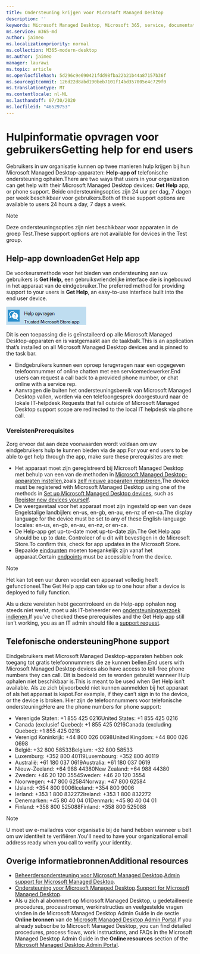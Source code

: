 ```yaml
---
title: Ondersteuning krijgen voor Microsoft Managed Desktop
description: ''
keywords: Microsoft Managed Desktop, Microsoft 365, service, documentatie
ms.service: m365-md
author: jaimeo
ms.localizationpriority: normal
ms.collection: M365-modern-desktop
ms.author: jaimeo
manager: laurawi
ms.topic: article
ms.openlocfilehash: 5d296c9e690421fdd98fba22b21b44a87157b36f
ms.sourcegitcommit: 126d22d8abd190beb7101f14bd357005e4c729f0
ms.translationtype: MT
ms.contentlocale: nl-NL
ms.lasthandoff: 07/30/2020
ms.locfileid: "46529753"
---
```

# <a name="getting-help-for-end-users"></a><span data-ttu-id="2fce8-103">Hulpinformatie opvragen voor gebruikers</span><span class="sxs-lookup"><span data-stu-id="2fce8-103">Getting help for end users</span></span>

<span data-ttu-id="2fce8-104">Gebruikers in uw organisatie kunnen op twee manieren hulp krijgen bij hun Microsoft Managed Desktop-apparaten: **Help-app of** telefonische ondersteuning ophalen.</span><span class="sxs-lookup"><span data-stu-id="2fce8-104">There are two ways that users in your organization can get help with their Microsoft Managed Desktop devices: **Get Help** app, or phone support.</span></span> <span data-ttu-id="2fce8-105">Beide ondersteuningsopties zijn 24 uur per dag, 7 dagen per week beschikbaar voor gebruikers.</span><span class="sxs-lookup"><span data-stu-id="2fce8-105">Both of these support options are available to users 24 hours a day, 7 days a week.</span></span>
 
>[!NOTE]
><span data-ttu-id="2fce8-106">Deze ondersteuningsopties zijn niet beschikbaar voor apparaten in de groep Test.</span><span class="sxs-lookup"><span data-stu-id="2fce8-106">These support options are not available for devices in the Test group.</span></span>

## <a name="get-help-app"></a><span data-ttu-id="2fce8-107">Help-app downloaden</span><span class="sxs-lookup"><span data-stu-id="2fce8-107">Get Help app</span></span>

<span data-ttu-id="2fce8-108">De voorkeursmethode voor het bieden van ondersteuning aan uw gebruikers is **Get Help,** een gebruiksvriendelijke interface die is ingebouwd in het apparaat van de eindgebruiker.</span><span class="sxs-lookup"><span data-stu-id="2fce8-108">The preferred method for providing support to your users is **Get Help**, an easy-to-use interface built into the end user device.</span></span>  

![Pictogram Help-app ophalen](../../media/get-help.png)

<span data-ttu-id="2fce8-110">Dit is een toepassing die is geïnstalleerd op alle Microsoft Managed Desktop-apparaten en is vastgemaakt aan de taakbalk.</span><span class="sxs-lookup"><span data-stu-id="2fce8-110">This is an application that’s installed on all Microsoft Managed Desktop devices and is pinned to the task bar.</span></span> 

- <span data-ttu-id="2fce8-111">Eindgebruikers kunnen een oproep terugvragen naar een opgegeven telefoonnummer of online chatten met een servicemedewerker.</span><span class="sxs-lookup"><span data-stu-id="2fce8-111">End users can request a call back to a provided phone number, or chat online with a service rep.</span></span>
- <span data-ttu-id="2fce8-112">Aanvragen die buiten het ondersteuningsbereik van Microsoft Managed Desktop vallen, worden via een telefoongesprek doorgestuurd naar de lokale IT-helpdesk.</span><span class="sxs-lookup"><span data-stu-id="2fce8-112">Requests that fall outside of Microsoft Managed Desktop support scope are redirected to the local IT helpdesk via phone call.</span></span>

### <a name="prerequisites"></a><span data-ttu-id="2fce8-113">Vereisten</span><span class="sxs-lookup"><span data-stu-id="2fce8-113">Prerequisites</span></span>
<span data-ttu-id="2fce8-114">Zorg ervoor dat aan deze voorwaarden wordt voldaan om uw eindgebruikers hulp te kunnen bieden via de app:</span><span class="sxs-lookup"><span data-stu-id="2fce8-114">For your end users to be able to get help through the app, make sure these prerequisites are met:</span></span>

- <span data-ttu-id="2fce8-115">Het apparaat moet zijn geregistreerd bij Microsoft Managed Desktop met behulp van een van de methoden in [Microsoft Managed Desktop-apparaten instellen,](../get-started/set-up-devices.md)zoals [zelf nieuwe apparaten registreren.](../get-started/register-devices-self.md)</span><span class="sxs-lookup"><span data-stu-id="2fce8-115">The device must be registered with Microsoft Managed Desktop using one of the methods in [Set up Microsoft Managed Desktop devices](../get-started/set-up-devices.md), such as [Register new devices yourself](../get-started/register-devices-self.md).</span></span>
- <span data-ttu-id="2fce8-116">De weergavetaal voor het apparaat moet zijn ingesteld op een van deze Engelstalige landbijlen: en-us, en-gb, en-au, en-nz of en-ca.</span><span class="sxs-lookup"><span data-stu-id="2fce8-116">The display language for the device must be set to any of these English-language locales: en-us, en-gb, en-au, en-nz, or en-ca.</span></span>
- <span data-ttu-id="2fce8-117">De Help-app get up-to-date moet up-to-date zijn.</span><span class="sxs-lookup"><span data-stu-id="2fce8-117">The Get Help app should be up to date.</span></span> <span data-ttu-id="2fce8-118">Controleer of u dit wilt bevestigen in de Microsoft Store.</span><span class="sxs-lookup"><span data-stu-id="2fce8-118">To confirm this, check for app updates in the Microsoft Store.</span></span>
- <span data-ttu-id="2fce8-119">Bepaalde [eindpunten](../get-ready/network.md#endpoints-allowed-that-are-necessary-for-microsoft-managed-desktop) moeten toegankelijk zijn vanaf het apparaat.</span><span class="sxs-lookup"><span data-stu-id="2fce8-119">Certain [endpoints](../get-ready/network.md#endpoints-allowed-that-are-necessary-for-microsoft-managed-desktop) must be accessible from the device.</span></span>

> [!NOTE]
> <span data-ttu-id="2fce8-120">Het kan tot een uur duren voordat een apparaat volledig heeft gefunctioneel.</span><span class="sxs-lookup"><span data-stu-id="2fce8-120">The Get Help app can take up to one hour after a device is deployed to fully function.</span></span>

<span data-ttu-id="2fce8-121">Als u deze vereisten hebt gecontroleerd en de Help-app ophalen nog steeds niet werkt, moet u als IT-beheerder een [ondersteuningsverzoek indienen.](admin-support.md)</span><span class="sxs-lookup"><span data-stu-id="2fce8-121">If you've checked these prerequisites and the Get Help app still isn't working, you as an IT admin should file a [support request](admin-support.md).</span></span>

## <a name="phone-support"></a><span data-ttu-id="2fce8-122">Telefonische ondersteuning</span><span class="sxs-lookup"><span data-stu-id="2fce8-122">Phone support</span></span>

<span data-ttu-id="2fce8-123">Eindgebruikers met Microsoft Managed Desktop-apparaten hebben ook toegang tot gratis telefoonnummers die ze kunnen bellen.</span><span class="sxs-lookup"><span data-stu-id="2fce8-123">End users with Microsoft Managed Desktop devices also have access to toll-free phone numbers they can call.</span></span> <span data-ttu-id="2fce8-124">Dit is bedoeld om te worden gebruikt wanneer Hulp ophalen niet beschikbaar is.</span><span class="sxs-lookup"><span data-stu-id="2fce8-124">This is meant to be used when Get Help isn’t available.</span></span> <span data-ttu-id="2fce8-125">Als ze zich bijvoorbeeld niet kunnen aanmelden bij het apparaat of als het apparaat is kapot.</span><span class="sxs-lookup"><span data-stu-id="2fce8-125">For example, if they can’t sign in to the device, or the device is broken.</span></span> <span data-ttu-id="2fce8-126">Hier zijn de telefoonnummers voor telefonische ondersteuning:</span><span class="sxs-lookup"><span data-stu-id="2fce8-126">Here are the phone numbers for phone support:</span></span>

- <span data-ttu-id="2fce8-127">Verenigde Staten: +1 855 425 0216</span><span class="sxs-lookup"><span data-stu-id="2fce8-127">United States: +1 855 425 0216</span></span>
- <span data-ttu-id="2fce8-128">Canada (exclusief Quebec): +1 855 425 0216</span><span class="sxs-lookup"><span data-stu-id="2fce8-128">Canada (excluding Quebec): +1 855 425 0216</span></span>
- <span data-ttu-id="2fce8-129">Verenigd Koninkrijk: +44 800 026 0698</span><span class="sxs-lookup"><span data-stu-id="2fce8-129">United Kingdom: +44 800 026 0698</span></span>
- <span data-ttu-id="2fce8-130">België: +32 800 58533</span><span class="sxs-lookup"><span data-stu-id="2fce8-130">Belgium: +32 800 58533</span></span>
- <span data-ttu-id="2fce8-131">Luxemburg: +352 800 40119</span><span class="sxs-lookup"><span data-stu-id="2fce8-131">Luxembourg: +352 800 40119</span></span>
- <span data-ttu-id="2fce8-132">Australië: +61 180 037 0619</span><span class="sxs-lookup"><span data-stu-id="2fce8-132">Australia: +61 180 037 0619</span></span>
- <span data-ttu-id="2fce8-133">Nieuw-Zeeland: +64 988 44380</span><span class="sxs-lookup"><span data-stu-id="2fce8-133">New Zealand: +64 988 44380</span></span>
- <span data-ttu-id="2fce8-134">Zweden: +46 20 120 3554</span><span class="sxs-lookup"><span data-stu-id="2fce8-134">Sweden: +46 20 120 3554</span></span>
- <span data-ttu-id="2fce8-135">Noorwegen: +47 800 62584</span><span class="sxs-lookup"><span data-stu-id="2fce8-135">Norway: +47 800 62584</span></span>
- <span data-ttu-id="2fce8-136">IJsland: +354 800 9006</span><span class="sxs-lookup"><span data-stu-id="2fce8-136">Iceland: +354 800 9006</span></span>
- <span data-ttu-id="2fce8-137">Ierland: +353 1 800 832272</span><span class="sxs-lookup"><span data-stu-id="2fce8-137">Ireland: +353 1 800 832272</span></span>
- <span data-ttu-id="2fce8-138">Denemarken: +45 80 40 04 01</span><span class="sxs-lookup"><span data-stu-id="2fce8-138">Denmark: +45 80 40 04 01</span></span>
- <span data-ttu-id="2fce8-139">Finland: +358 800 525088</span><span class="sxs-lookup"><span data-stu-id="2fce8-139">Finland: +358 800 525088</span></span>

>[!NOTE]
><span data-ttu-id="2fce8-140">U moet uw e-mailadres voor organisatie bij de hand hebben wanneer u belt om uw identiteit te verifiëren.</span><span class="sxs-lookup"><span data-stu-id="2fce8-140">You'll need to have your organizational email address ready when you call to verify your identity.</span></span> 

## <a name="additional-resources"></a><span data-ttu-id="2fce8-141">Overige informatiebronnen</span><span class="sxs-lookup"><span data-stu-id="2fce8-141">Additional resources</span></span>
- <span data-ttu-id="2fce8-142">[Beheerdersondersteuning voor Microsoft Managed Desktop](admin-support.md).</span><span class="sxs-lookup"><span data-stu-id="2fce8-142">[Admin support for Microsoft Managed Desktop](admin-support.md).</span></span> 
- <span data-ttu-id="2fce8-143">[Ondersteuning voor Microsoft Managed Desktop](../service-description/support.md).</span><span class="sxs-lookup"><span data-stu-id="2fce8-143">[Support for Microsoft Managed Desktop](../service-description/support.md).</span></span>
- <span data-ttu-id="2fce8-144">Als u zich al abonneert op Microsoft Managed Desktop, u gedetailleerde procedures, processtromen, werkinstructies en veelgestelde vragen vinden in de Microsoft Managed Desktop Admin Guide in de sectie **Online bronnen** van de [Microsoft Managed Desktop Admin Portal](https://aka.ms/mwaasportal).</span><span class="sxs-lookup"><span data-stu-id="2fce8-144">If you already subscribe to Microsoft Managed Desktop, you can find detailed procedures, process flows, work instructions, and FAQs in the Microsoft Managed Desktop Admin Guide in the **Online resources** section of the [Microsoft Managed Desktop Admin Portal](https://aka.ms/mwaasportal).</span></span>
